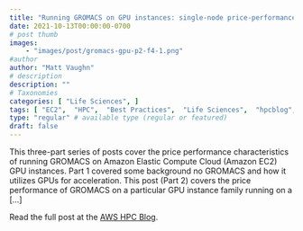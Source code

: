 ```yaml
---
title: "Running GROMACS on GPU instances: single-node price-performance"
date: 2021-10-13T00:00:00-0700
# post thumb
images:
    - "images/post/gromacs-gpu-p2-f4-1.png"
#author
author: "Matt Vaughn"
# description
description: ""
# Taxonomies
categories: [ "Life Sciences", ]
tags: [ "EC2",  "HPC",  "Best Practices",  "Life Sciences",  "hpcblog", ]
type: "regular" # available type (regular or featured)
draft: false
---
```


This three-part series of posts cover the price performance characteristics of running GROMACS on Amazon Elastic Compute Cloud (Amazon EC2) GPU instances. Part 1 covered some background no GROMACS and how it utilizes GPUs for acceleration. This post (Part 2) covers the price performance of GROMACS on a particular GPU instance family running on a […]

Read the full post at the [AWS HPC Blog](https://aws.amazon.com/blogs/hpc/running-gromacs-on-gpu-instances-single-node-price-performance/).
